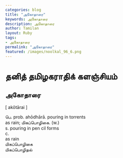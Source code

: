 ```yaml
---  
categories: blog  
title: "அகோதாரை"
keywords: அகோதாரை  
description: அகோதாரை
author: Tamilan  
layout: Ruby  
tags:     
- அகோதாரை
permalink: "அகோதாரை"  
featured: /images/noolkal_96_6.png  
--- 
```

# தனித் தமிழகராதிக் களஞ்சியம்
## அகோதாரை

[ akōtārai ]  
  
பெ. prob. ahōdhārā. pouring in torrents  
as rain; மிகப்பொழிகை. (w.)  
s. pouring in pen cil forms  
c.  
as rain  
மிகப்பொழிகை  
மிகப்பொழிதல்